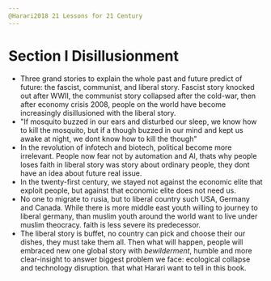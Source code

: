 ```yaml
---
@Harari2018 21 Lessons for 21 Century
---
```


# Section I Disillusionment
- Three grand stories to explain the whole past and future predict of future: the fascist, communist, and liberal story. Fascist story knocked out after WWII, the communist story collapsed after the cold-war, then after economy crisis 2008, people on the world have become increasingly disillusioned with the liberal story.
- "If mosquito buzzed in our ears and disturbed our sleep, we know how to kill the mosquito, but if a though buzzed in our mind and kept us awake at night, we dont know how to kill the though"
- In the revolution of infotech and biotech, political become more irrelevant. People now fear not by automation and AI, thats why people loses faith in liberal story was story about ordinary people, they dont have an idea about future real issue.
- In the twenty-first century, we stayed not against the economic elite that exploit people, but against that economic elite does not need us.
- No one to migrate to rusia, but to liberal country such USA, Germany and Canada. While there is more middle east youth willing to journey to liberal germany, than muslim youth around the world want to live under muslim theocracy. faith is less severe its predecessor.
- The liberal story is buffet, no country can pick and choose their our dishes, they must take them all. Then what will happen, people will embraced new one global story with *bewilderment*, humble and more clear-insight to answer biggest problem we face: ecological collapse and technology disruption. that what Harari want to tell in this book.
